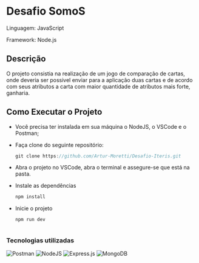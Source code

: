 # Desafio SomoS

Linguagem: JavaScript

Framework: Node.js

## Descrição

O projeto consistia na realização de um jogo de comparação de cartas,
onde deveria ser possivel enviar para a aplicação duas cartas e de acordo com seus atributos
a carta com maior quantidade de atributos mais forte, ganharia.

## Como Executar o Projeto

- Você precisa ter instalada em sua máquina o NodeJS, o VSCode e o Postman;
- Faça clone do seguinte repositório:
 
    ```js
    git clone https://github.com/Artur-Moretti/Desafio-Iteris.git
    ```

- Abra o projeto no VSCode, abra o terminal e assegure-se que está na pasta.

-  Instale as dependências
     ```js
     npm install
     
- Inicie o projeto
   ```js
   npm run dev



### Tecnologias utilizadas
![Postman](https://user-images.githubusercontent.com/77807360/185007065-6599ea5d-2736-40ec-bfcd-b8119bd83337.png)
![NodeJS](https://img.shields.io/badge/node.js-6DA55F?style=for-the-badge&logo=node.js&logoColor=white)
![Express.js](https://img.shields.io/badge/express.js-%23404d59.svg?style=for-the-badge&logo=express&logoColor=%2361DAFB)
![MongoDB](https://img.shields.io/badge/MongoDB-%234ea94b.svg?style=for-the-badge&logo=mongodb&logoColor=white)

